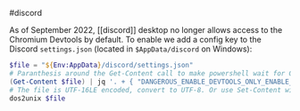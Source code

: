 #discord

As of September 2022, [[discord]] desktop no longer allows access to the Chromium Devtools by default. To enable we add a config key to the Discord `settings.json` (located in `$AppData/discord` on Windows):
```powershell
$file = "${Env:AppData}/discord/settings.json"
# Paranthesis around the Get-Content call to make powershell wait for Get-Content to complete before piping the output. This avoids overwriting the file while it's still being read, like sponge from moreutils.
(Get-Content $file) | jq '. + { "DANGEROUS_ENABLE_DEVTOOLS_ONLY_ENABLE_IF_YOU_KNOW_WHAT_YOURE_DOING": true }' > $file
# The file is UTF-16LE encoded, convert to UTF-8. Or use Set-Content with -Encoding UTF8, _maybe_
dos2unix $file
```

